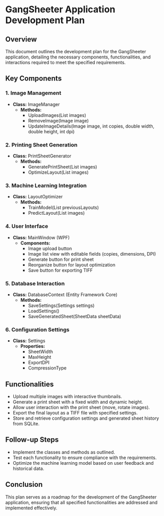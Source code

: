 # GangSheeter Application Development Plan

## Overview
This document outlines the development plan for the GangSheeter application, detailing the necessary components, functionalities, and interactions required to meet the specified requirements.

## Key Components

### 1. Image Management
- **Class:** ImageManager
  - **Methods:**
    - UploadImages(List<Image> images)
    - RemoveImage(Image image)
    - UpdateImageDetails(Image image, int copies, double width, double height, int dpi)

### 2. Printing Sheet Generation
- **Class:** PrintSheetGenerator
  - **Methods:**
    - GeneratePrintSheet(List<Image> images)
    - OptimizeLayout(List<Image> images)

### 3. Machine Learning Integration
- **Class:** LayoutOptimizer
  - **Methods:**
    - TrainModel(List<LayoutData> previousLayouts)
    - PredictLayout(List<Image> images)

### 4. User Interface
- **Class:** MainWindow (WPF)
  - **Components:**
    - Image upload button
    - Image list view with editable fields (copies, dimensions, DPI)
    - Generate button for print sheet
    - Reorganize button for layout optimization
    - Save button for exporting TIFF

### 5. Database Interaction
- **Class:** DatabaseContext (Entity Framework Core)
  - **Methods:**
    - SaveSettings(Settings settings)
    - LoadSettings()
    - SaveGeneratedSheet(SheetData sheetData)

### 6. Configuration Settings
- **Class:** Settings
  - **Properties:**
    - SheetWidth
    - MaxHeight
    - ExportDPI
    - CompressionType

## Functionalities
- Upload multiple images with interactive thumbnails.
- Generate a print sheet with a fixed width and dynamic height.
- Allow user interaction with the print sheet (move, rotate images).
- Export the final layout as a TIFF file with specified settings.
- Store and retrieve configuration settings and generated sheet history from SQLite.

## Follow-up Steps
- Implement the classes and methods as outlined.
- Test each functionality to ensure compliance with the requirements.
- Optimize the machine learning model based on user feedback and historical data.

## Conclusion
This plan serves as a roadmap for the development of the GangSheeter application, ensuring that all specified functionalities are addressed and implemented effectively.
